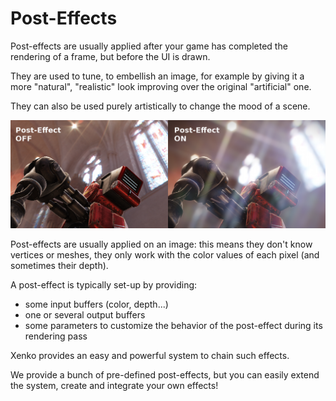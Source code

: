 # Post-Effects

Post-effects are usually applied after your game has completed the rendering of a frame, but before the UI is drawn. 

They are used to tune, to embellish an image, for example by giving it a more "natural", "realistic" look improving over the original "artificial" one.

They can also be used purely artistically to change the mood of a scene.

![images/post-effects-reference-1.png](images/post-effects-reference-1.png) 

Post-effects are usually applied on an image: this means they don't know vertices or meshes, they only work with the color values of each pixel (and sometimes their depth).

A post-effect is typically set-up by providing:

- some input buffers (color, depth...)
- one or several output buffers
- some parameters to customize the behavior of the post-effect during its rendering pass

Xenko provides an easy and powerful system to chain such effects. 

We provide a bunch of pre-defined post-effects, but you can easily extend the system, create and integrate your own effects!


